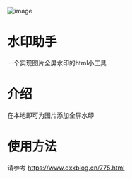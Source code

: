 ![image](https://github.com/isharmla233/watermark/assets/112328828/4442f6ec-1cd4-4ef3-b895-9800207e446d)


# 水印助手
一个实现图片全屏水印的html小工具

# 介绍
在本地即可为图片添加全屏水印

# 使用方法
请参考 https://www.dxxblog.cn/775.html
